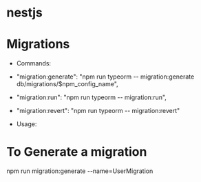 # nestjs

# Migrations

-   Commands:
-   "migration:generate": "npm run typeorm -- migration:generate db/migrations/$npm_config_name",
-   "migration:run": "npm run typeorm -- migration:run",
-   "migration:revert": "npm run typeorm -- migration:revert"

-   Usage:

# To Generate a migration

npm run migration:generate --name=UserMigration
